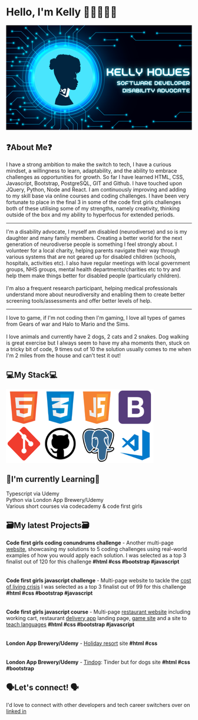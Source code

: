 # Hello, I'm Kelly 👋🏽👩🏽‍💻

<img src="https://github.com/KelH83/KelH83/blob/main/githubprofilebanner.png" alt="banner that says Kelly Howes software developer and disability advocate" />

## ❓About Me❓
I have a strong ambition to make the switch to tech, I have a curious mindset, a willingness to learn, adaptability, and the ability to embrace challenges as opportunities for growth. So far I have learned HTML, CSS, Javascript, Bootstrap, PostgreSQL, GIT and Github. I have touched upon JQuery, Python, Node and React. I am continuously improving and adding to my skill base via online courses and coding challenges. I have been very fortunate to place in the final 3 in some of the code first girls challenges both of these utilising some of my strengths, namely creativity, thinking outside of the box and my ability to hyperfocus for extended periods.
<hr>
I'm a disability advocate, I myself am disabled (neurodiverse) and so is my daughter and many family members. Creating a better world for the next generation of neurodiverse people is something I feel strongly about. I volunteer for a local charity, helping parents navigate their way through various systems that are not geared up for disabled children (schools, hospitals, activities etc). I also have regular meetings with local government groups, NHS groups, mental health departments/charities etc to try and help them make things better for disabled people (particularly children). <br>
<br>
I'm also a frequent research participant, helping medical professionals understand more about neurodiversity and enabling them to create better screening tools/assessments and offer better levels of help.
<hr>
I love to game, if I'm not coding then I'm gaming, I love all types of games from Gears of war and Halo to Mario and the Sims. <br>
<br>
I love animals and currently have 2 dogs, 2 cats and 2 snakes. Dog walking is great exercise but I always seem to have my aha moments then, stuck on a tricky bit of code, 9 times out of 10 the solution usually comes to me when I'm 2 miles from the house and can't test it out!

## 💻My Stack💻
<img src="https://github.com/KelH83/KelH83/blob/main/techstack.png" alt="logos for html,css,js,bootstrap,python and vs" width="400px" height="200px"/>


## 📝I'm currently Learning📝
Typescript via Udemy<br>
Python via London App Brewery/Udemy<br>
Various short courses via codecademy & code first girls

## 🗃️My latest Projects🗃️
<b>Code first girls coding conundrums challenge</b> - Another multi-page <a href="https://kelh83.github.io/CFGcodingConundrums/" target="blank">website</a>, showcasing my solutions to 5 coding challenges using real-world examples of how you would apply each solution. I was selected as a top 3 finalist out of 120 for this challenge <b>#html #css #bootstrap #javascript</b><br>
<br><br>
<b>Code first girls javascript challenge</b> - Multi-page website to tackle the <a href="https://kelh83.github.io/CostOfLiving/" target="blank">cost of living crisis</a> I was selected as a top 3 finalist out of 99 for this challenge <b>#html #css #bootstrap #javascript</b><br>
<br><br>
<b>Code first girls javascript course</b> - Multi-page <a href="https://kelh83.github.io/CrunchyFriedGreens/" target="blank">restaurant website</a> including working cart, restaurant <a href="https://kelh83.github.io/DelEat/" target="blank">delivery app</a> landing page, <a href="https://kelh83.github.io/ringOriches/" target="blank">game site</a> and a site to <a href="https://kelh83.github.io/globalspeak/" target="blank">teach languages</a> <b>#html #css #bootstrap #javascript</b><br>
<br><br>
<b>London App Brewery/Udemy</b> - <a href="https://kelh83.github.io/siivu-resort/" target="blank">Holiday resort</a> site <b>#html #css</b><br>
<br><br>
<b>London App Brewery/Udemy</b> - <a href="https://kelh83.github.io/tindog/" target="blank">Tindog</a>: Tinder but for dogs site <b>#html #css #bootstrap</b>




## 🗣️Let's connect! 🗣️
I'd love to connect with other developers and tech career switchers over on <a href="https://www.linkedin.com/in/kellyh83/" target="blank">linked in</a>

<!--
**KelH83/KelH83** is a ✨ _special_ ✨ repository because its `README.md` (this file) appears on your GitHub profile.

Here are some ideas to get you started:

- 🔭 I’m currently working on ...
- 🌱 I’m currently learning ...
- 👯 I’m looking to collaborate on ...
- 🤔 I’m looking for help with ...
- 💬 Ask me about ...
- 📫 How to reach me: ...
- 😄 Pronouns: ...
- ⚡ Fun fact: ...
-->
